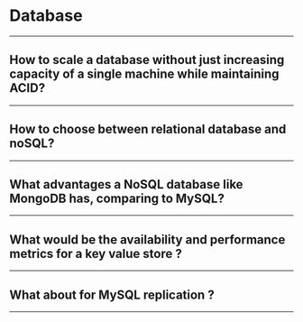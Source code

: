 # Database
---

## How to scale a database without just increasing capacity of a single machine while maintaining ACID?
---

## How to choose between relational database and noSQL?
---

## What advantages a NoSQL database like MongoDB has, comparing to MySQL?
---

## What would be the availability and performance metrics for a key value store ?
---

## What about for MySQL replication ?
---
